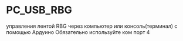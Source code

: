 # PC_USB_RBG
управления лентой RBG через компьютер или консоль(терминал) c помощью Ардуино
Обязательно используйте ком порт 4
